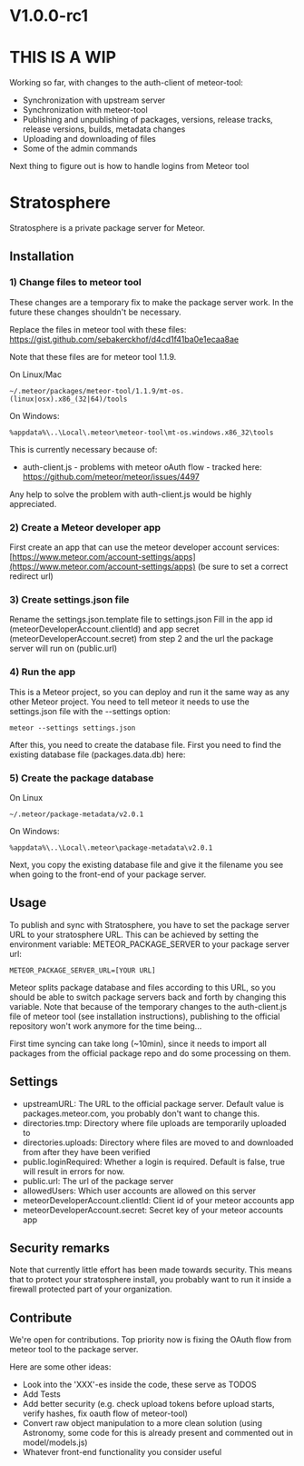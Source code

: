 # V1.0.0-rc1

# THIS IS A WIP
Working so far, with changes to the auth-client of meteor-tool:

* Synchronization with upstream server
* Synchronization with meteor-tool
* Publishing and unpublishing of packages, versions, release tracks, release versions, builds, metadata changes
* Uploading and downloading of files
* Some of the admin commands

Next thing to figure out is how to handle logins from Meteor tool

# Stratosphere
Stratosphere is a private package server for Meteor.

## Installation
### 1) Change files to meteor tool
These changes are a temporary fix to make the package server work. In the future these changes shouldn't be necessary.

Replace the files in meteor tool with these files:
https://gist.github.com/sebakerckhof/d4cd1f41ba0e1ecaa8ae

Note that these files are for meteor tool 1.1.9.

On Linux/Mac
```
~/.meteor/packages/meteor-tool/1.1.9/mt-os.(linux|osx).x86_(32|64)/tools
```

On Windows:
```
%appdata%\..\Local\.meteor\meteor-tool\mt-os.windows.x86_32\tools
```

This is currently necessary because of:

* auth-client.js - problems with meteor oAuth flow - tracked here: https://github.com/meteor/meteor/issues/4497

Any help to solve the problem with auth-client.js would be highly appreciated.

### 2) Create a Meteor developer app
First create an app that can use the meteor developer account services:
[https://www.meteor.com/account-settings/apps](https://www.meteor.com/account-settings/apps) (be sure to set a correct redirect url)

### 3) Create settings.json file
Rename the settings.json.template file to settings.json
Fill in the app id (meteorDeveloperAccount.clientId) and app secret (meteorDeveloperAccount.secret) from step 2 and the url the package server will run on (public.url)

### 4) Run the app
This is a Meteor project, so you can deploy and run it the same way as any other Meteor project.
You need to tell meteor it needs to use the settings.json file with the --settings option:

```
meteor --settings settings.json
```

After this, you need to create the database file.
First you need to find the existing database file (packages.data.db) here:

### 5) Create the package database
On Linux
```
~/.meteor/package-metadata/v2.0.1
```

On Windows:
```
%appdata%\..\Local\.meteor\package-metadata\v2.0.1
```
Next, you copy the existing database file and give it the filename you see when going to the front-end of your package server.

## Usage
To publish and sync with Stratosphere, you have to set the package server URL to your stratosphere URL.
This can be achieved by setting the environment variable: METEOR_PACKAGE_SERVER to your package server url:
```
METEOR_PACKAGE_SERVER_URL=[YOUR URL]
```

Meteor splits package database and files according to this URL, so you should be able to switch package servers back and forth by changing this variable.
Note that because of the temporary changes to the auth-client.js file of meteor tool (see installation instructions), publishing to the official repository won't work anymore for the time being...

First time syncing can take long (~10min), since it needs to import all packages from the official package repo and do some processing on them.

## Settings
* upstreamURL: The URL to the official package server. Default value is packages.meteor.com, you probably don't want to change this.
* directories.tmp: Directory where file uploads are temporarily uploaded to
* directories.uploads: Directory where files are moved to and downloaded from after they have been verified
* public.loginRequired: Whether a login is required. Default is false, true will result in errors for now.
* public.url: The url of the package server
* allowedUsers: Which user accounts are allowed on this server
* meteorDeveloperAccount.clientId: Client id of your meteor accounts app
* meteorDeveloperAccount.secret: Secret key of your meteor accounts app

## Security remarks
Note that currently little effort has been made towards security.
This means that to protect your stratosphere install, you probably want to run it inside a firewall protected part of your organization.

## Contribute
We're open for contributions.
Top priority now is fixing the OAuth flow from meteor tool to the package server.

Here are some other ideas:
- Look into the 'XXX'-es inside the code, these serve as TODOS
- Add Tests
- Add better security (e.g. check upload tokens before upload starts, verify hashes, fix oauth flow of meteor-tool)
- Convert raw object manipulation to a more clean solution (using Astronomy, some code for this is already present and commented out in model/models.js)
- Whatever front-end functionality you consider useful